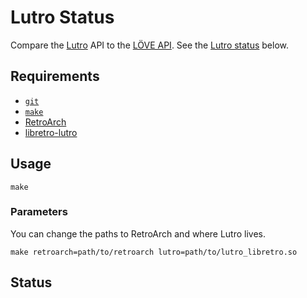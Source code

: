 # Lutro Status

Compare the [Lutro](https://github.com/libretro/libretro-lutro) API to the [LÖVE API](https://github.com/love2d-community/love-api). See the [Lutro status](#status) below.

## Requirements

- [`git`](https://git-scm.com/)
- [`make`](https://www.gnu.org/software/make/)
- [RetroArch](http://www.libretro.com)
- [libretro-lutro](https://github.com/libretro/libretro-lutro)

## Usage

```
make
```

### Parameters

You can change the paths to RetroArch and where Lutro lives.

```
make retroarch=path/to/retroarch lutro=path/to/lutro_libretro.so
```

## Status
